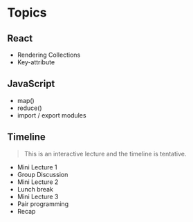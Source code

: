 
# Topics

## React
- Rendering Collections
- Key-attribute  

## JavaScript
- map()
- reduce()
- import / export modules

## Timeline

> This is an interactive lecture and the timeline is tentative.

- Mini Lecture 1
- Group Discussion
- Mini Lecture 2
- Lunch break
- Mini Lecture 3
- Pair programming
- Recap